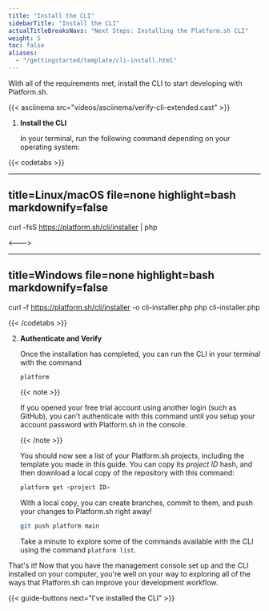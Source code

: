 ```yaml
---
title: "Install the CLI"
sidebarTitle: "Install the CLI"
actualTitleBreaksNavs: "Next Steps: Installing the Platform.sh CLI"
weight: 5
toc: false
aliases:
  - "/gettingstarted/template/cli-install.html"
---
```


With all of the requirements met, install the CLI to start developing with Platform.sh.

{{< asciinema src="videos/asciinema/verify-cli-extended.cast" >}}

1. **Install the CLI**

    In your terminal, run the following command depending on your operating system:

{{< codetabs >}}

---
title=Linux/macOS
file=none
highlight=bash
markdownify=false
---

curl -fsS https://platform.sh/cli/installer | php

<--->

---
title=Windows
file=none
highlight=bash
markdownify=false
---

curl -f https://platform.sh/cli/installer -o cli-installer.php
php cli-installer.php

{{< /codetabs >}}


2. **Authenticate and Verify**

   Once the installation has completed, you can run the CLI in your terminal with the command

   ```bash
   platform
   ```

   {{< note >}}

   If you opened your free trial account using another login (such as GitHub),
   you can't authenticate with this command until you setup your account password with Platform.sh in the console.

   {{< /note >}}

   You should now see a list of your Platform.sh projects, including the template you made in this guide.
   You can copy its *project ID* hash, and then download a local copy of the repository with this command:

   ```bash
   platform get <project ID>
   ```

   With a local copy, you can create branches, commit to them, and push your changes to Platform.sh right away!

   ```bash
   git push platform main
   ```

   Take a minute to explore some of the commands available with the CLI using the command `platform list`.

That's it!
Now that you have the management console set up and the CLI installed on your computer,
you're well on your way to exploring all of the ways that Platform.sh can improve your development workflow.

{{< guide-buttons next="I've installed the CLI" >}}
